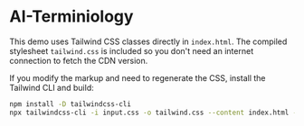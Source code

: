 # AI-Terminiology

This demo uses Tailwind CSS classes directly in `index.html`. The compiled
stylesheet `tailwind.css` is included so you don't need an internet connection
to fetch the CDN version.

If you modify the markup and need to regenerate the CSS, install the Tailwind
CLI and build:

```bash
npm install -D tailwindcss-cli
npx tailwindcss-cli -i input.css -o tailwind.css --content index.html -m
```
